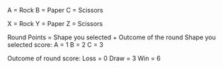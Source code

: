 A = Rock
B = Paper
C = Scissors

X = Rock
Y = Paper
Z = Scissors

Round Points = Shape you selected + Outcome of the round
Shape you selected score:
A = 1
B = 2
C = 3

Outcome of round score:
Loss = 0
Draw = 3
Win  = 6